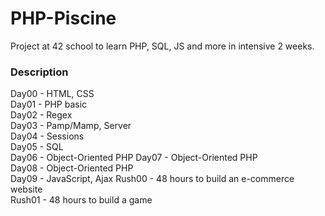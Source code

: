 # PHP-Piscine 
Project at 42 school to learn PHP, SQL, JS and more in intensive 2 weeks.  
  
### Description  
  
Day00 - HTML, CSS  
Day01 - PHP basic  
Day02 - Regex  
Day03 - Pamp/Mamp, Server  
Day04 - Sessions  
Day05 - SQL  
Day06 - Object-Oriented PHP 
Day07 - Object-Oriented PHP  
Day08 - Object-Oriented PHP  
Day09 - JavaScript, Ajax
Rush00 - 48 hours to build an e-commerce website  
Rush01 - 48 hours to build a game 
